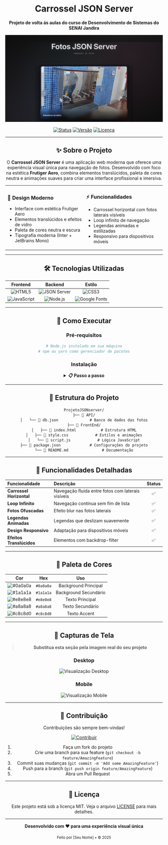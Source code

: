 <div align="center">

# Carrossel JSON Server

<p align="center">
  <strong>Projeto de volta ás aulas do curso de Desenvolvimento de Sistemas do SENAI Jandira</strong>
</p>

<p align="center">
  <img src="./readme/screencapture-127-0-0-1-5500-FrontEnd-2025-08-02-01_45_55.png" alt="Screenshot do Carrossel JSON Server" />
</p>

<div align="center">

[![Status](https://img.shields.io/badge/Status-Ativo-brightgreen?style=for-the-badge)](#)
[![Versão](https://img.shields.io/badge/Versão-1.0.0-blue?style=for-the-badge)](#)
[![Licença](https://img.shields.io/badge/Licença-MIT-yellow?style=for-the-badge)](#)

</div>

---

## ✨ Sobre o Projeto

O **Carrossel JSON Server** é uma aplicação web moderna que oferece uma experiência visual única para navegação de fotos. Desenvolvido com foco na estética **Frutiger Aero**, combina elementos translúcidos, paleta de cores neutra e animações suaves para criar uma interface profissional e imersiva.

<table>
<tr>
<td width="50%">

### 🎨 **Design Moderno**
- Interface com estética Frutiger Aero
- Elementos translúcidos e efeitos de vidro
- Paleta de cores neutra e escura
- Tipografia moderna (Inter + JetBrains Mono)

</td>
<td width="50%">

### ⚡ **Funcionalidades**
- Carrossel horizontal com fotos laterais visíveis
- Loop infinito de navegação
- Legendas animadas e estilizadas
- Responsivo para dispositivos móveis

</td>
</tr>
</table>

---

## 🛠️ Tecnologias Utilizadas

<div align="center">

| Frontend | Backend | Estilo |
|:--------:|:-------:|:------:|
| ![HTML5](https://img.shields.io/badge/HTML5-E34F26?style=flat-square&logo=html5&logoColor=white) | ![JSON Server](https://img.shields.io/badge/JSON_Server-000000?style=flat-square&logo=json&logoColor=white) | ![CSS3](https://img.shields.io/badge/CSS3-1572B6?style=flat-square&logo=css3&logoColor=white) |
| ![JavaScript](https://img.shields.io/badge/JavaScript-F7DF1E?style=flat-square&logo=javascript&logoColor=black) | ![Node.js](https://img.shields.io/badge/Node.js-43853D?style=flat-square&logo=node.js&logoColor=white) | ![Google Fonts](https://img.shields.io/badge/Google_Fonts-4285F4?style=flat-square&logo=google&logoColor=white) |

</div>

---

## 🚀 Como Executar

### Pré-requisitos

```bash
# Node.js instalado em sua máquina
# npm ou yarn como gerenciador de pacotes
```

### Instalação

<details>
<summary><strong>📋 Passo a passo</strong></summary>

1. **Clone o repositório**
   ```bash
   git clone <url-do-repositorio>
   cd ProjetoJSONserver
   ```

2. **Instale as dependências**
   ```bash
   npm install
   ```

3. **Inicie o JSON Server**
   ```bash
   npm start
   # ou
   npx json-server --watch API/db.json --port 3000
   ```

4. **Abra o projeto**
   - Navegue até `FrontEnd/index.html`
   - Abra em um servidor local ou diretamente no navegador

</details>

---

## 📁 Estrutura do Projeto

```
ProjetoJSONserver/
├── 📂 API/
│   └── 📄 db.json              # Banco de dados das fotos
├── 📂 FrontEnd/
│   ├── 📄 index.html           # Estrutura HTML
│   ├── 📄 style.css            # Estilos e animações
│   └── 📄 script.js            # Lógica JavaScript
├── 📄 package.json             # Configurações do projeto
└── 📄 README.md               # Documentação
```

---

## 🎯 Funcionalidades Detalhadas

<div align="center">

| Funcionalidade | Descrição | Status |
|:---------------|:----------|:------:|
| **Carrossel Horizontal** | Navegação fluida entre fotos com laterais visíveis | ✅ |
| **Loop Infinito** | Navegação contínua sem fim de lista | ✅ |
| **Fotos Ofuscadas** | Efeito blur nas fotos laterais | ✅ |
| **Legendas Animadas** | Legendas que deslizam suavemente | ✅ |
| **Design Responsivo** | Adaptação para dispositivos móveis | ✅ |
| **Efeitos Translúcidos** | Elementos com backdrop-filter | ✅ |

</div>

---

## 🎨 Paleta de Cores

<div align="center">

| Cor | Hex | Uso |
|:---:|:---:|:---:|
| ![#0a0a0a](https://via.placeholder.com/20/0a0a0a/0a0a0a.png) | `#0a0a0a` | Background Principal |
| ![#1a1a1a](https://via.placeholder.com/20/1a1a1a/1a1a1a.png) | `#1a1a1a` | Background Secundário |
| ![#e8e8e8](https://via.placeholder.com/20/e8e8e8/e8e8e8.png) | `#e8e8e8` | Texto Principal |
| ![#a8a8a8](https://via.placeholder.com/20/a8a8a8/a8a8a8.png) | `#a8a8a8` | Texto Secundário |
| ![#c8c8d0](https://via.placeholder.com/20/c8c8d0/c8c8d0.png) | `#c8c8d0` | Texto Accent |

</div>

---

## 📸 Capturas de Tela

> **Substitua esta seção pela imagem real do seu projeto**

<div align="center">

### Desktop
<img src="https://via.placeholder.com/600x300/1a1a1a/e8e8e8?text=Desktop+View" alt="Visualização Desktop" width="600" />

### Mobile
<img src="https://via.placeholder.com/300x500/1a1a1a/e8e8e8?text=Mobile+View" alt="Visualização Mobile" width="300" />

</div>

---

## 🤝 Contribuição

<div align="center">

Contribuições são sempre bem-vindas!

[![Contribuir](https://img.shields.io/badge/Contribuir-Clique_Aqui-brightgreen?style=for-the-badge)](#)

</div>

1. Faça um fork do projeto
2. Crie uma branch para sua feature (`git checkout -b feature/AmazingFeature`)
3. Commit suas mudanças (`git commit -m 'Add some AmazingFeature'`)
4. Push para a branch (`git push origin feature/AmazingFeature`)
5. Abra um Pull Request

---

## 📄 Licença

<div align="center">

Este projeto está sob a licença MIT. Veja o arquivo [LICENSE](LICENSE) para mais detalhes.

---

<p align="center">
  <strong>Desenvolvido com ❤️ para uma experiência visual única</strong>
</p>

<p align="center">
  <sub>Feito por [Seu Nome] • © 2025</sub>
</p>

</div>
